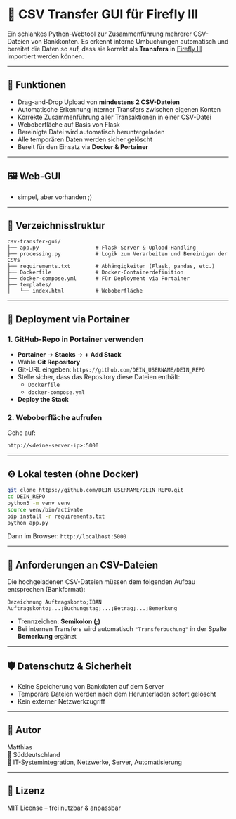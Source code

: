 # 💸 CSV Transfer GUI für Firefly III

Ein schlankes Python-Webtool zur Zusammenführung mehrerer CSV-Dateien von Bankkonten. Es erkennt interne Umbuchungen automatisch und bereitet die Daten so auf, dass sie korrekt als **Transfers** in [Firefly III](https://www.firefly-iii.org/) importiert werden können.

---

## 🚀 Funktionen

- Drag-and-Drop Upload von **mindestens 2 CSV-Dateien**
- Automatische Erkennung interner Transfers zwischen eigenen Konten
- Korrekte Zusammenführung aller Transaktionen in einer CSV-Datei
- Weboberfläche auf Basis von Flask
- Bereinigte Datei wird automatisch heruntergeladen
- Alle temporären Daten werden sicher gelöscht
- Bereit für den Einsatz via **Docker & Portainer**

---

## 🖼️ Web-GUI
- simpel, aber vorhanden ;)

---

## 📁 Verzeichnisstruktur

```
csv-transfer-gui/
├── app.py                  # Flask-Server & Upload-Handling
├── processing.py           # Logik zum Verarbeiten und Bereinigen der CSVs
├── requirements.txt        # Abhängigkeiten (Flask, pandas, etc.)
├── Dockerfile              # Docker-Containerdefinition
├── docker-compose.yml      # Für Deployment via Portainer
├── templates/
│   └── index.html          # Weboberfläche
```

---

## 🐳 Deployment via Portainer

### 1. GitHub-Repo in Portainer verwenden

- **Portainer** → **Stacks** → **+ Add Stack**
- Wähle **Git Repository**
- Git-URL eingeben: `https://github.com/DEIN_USERNAME/DEIN_REPO`
- Stelle sicher, dass das Repository diese Dateien enthält:
  - `Dockerfile`
  - `docker-compose.yml`
- **Deploy the Stack**

### 2. Weboberfläche aufrufen

Gehe auf:  
```
http://<deine-server-ip>:5000
```

---

## ⚙️ Lokal testen (ohne Docker)

```bash
git clone https://github.com/DEIN_USERNAME/DEIN_REPO.git
cd DEIN_REPO
python3 -m venv venv
source venv/bin/activate
pip install -r requirements.txt
python app.py
```

Dann im Browser: `http://localhost:5000`

---

## 📝 Anforderungen an CSV-Dateien

Die hochgeladenen CSV-Dateien müssen dem folgenden Aufbau entsprechen (Bankformat):

```csv
Bezeichnung Auftragskonto;IBAN Auftragskonto;...;Buchungstag;...;Betrag;...;Bemerkung
```

- Trennzeichen: **Semikolon (;)**
- Bei internen Transfers wird automatisch `"Transferbuchung"` in der Spalte **Bemerkung** ergänzt

---

## 🛡️ Datenschutz & Sicherheit

- Keine Speicherung von Bankdaten auf dem Server
- Temporäre Dateien werden nach dem Herunterladen sofort gelöscht
- Kein externer Netzwerkzugriff

---

## 👤 Autor

Matthias  
📍 Süddeutschland  
💼 IT-Systemintegration, Netzwerke, Server, Automatisierung

---

## 📄 Lizenz

MIT License – frei nutzbar & anpassbar
